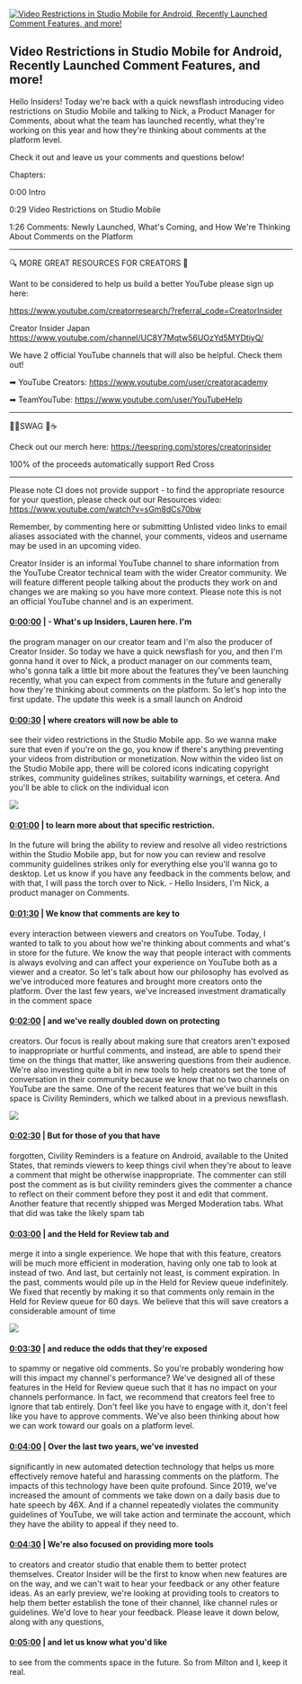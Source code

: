 [![Video Restrictions in Studio Mobile for Android, Recently Launched Comment Features, and more!](https://i.ytimg.com/vi/liMcS0WRVCo/maxresdefault.jpg)](https://www.youtube.com/watch?v=liMcS0WRVCo)

## Video Restrictions in Studio Mobile for Android, Recently Launched Comment Features, and more!

Hello Insiders! Today we're back with a quick newsflash introducing video restrictions on Studio Mobile and talking to Nick, a Product Manager for Comments, about what the team has launched recently, what they're working on this year and how they're thinking about comments at the platform level.



Check it out and leave us your comments and questions below! 



Chapters:



0:00 Intro

0:29 Video Restrictions on Studio Mobile

1:26 Comments: Newly Launched, What's Coming, and How We're Thinking About Comments on the Platform

-------------------------------------------



🔍 MORE GREAT RESOURCES FOR CREATORS 🔎



Want to be considered to help us build a better YouTube please sign up here: 

https://www.youtube.com/creatorresearch/?referral_code=CreatorInsider



Creator Insider Japan https://www.youtube.com/channel/UC8Y7Mqtw56UOzYd5MYDtiyQ/



We have 2 official YouTube channels that will also be helpful. Check them out! 



➡ YouTube Creators: https://www.youtube.com/user/creatoracademy



➡ TeamYouTube: https://www.youtube.com/user/YouTubeHelp



-------------------------------------------



👕👚SWAG 🎽☕



Check out our merch here: https://teespring.com/stores/creatorinsider



100% of the proceeds automatically support Red Cross



-------------------------------------------

Please note CI does not provide support - to find the appropriate resource for your question, please check out our Resources video: https://www.youtube.com/watch?v=sGm8dCs70bw



Remember, by commenting here or submitting Unlisted video links to email aliases associated with the channel, your comments, videos and username may be used in an upcoming video.



Creator Insider is an informal YouTube channel to share information from the YouTube Creator technical team with the wider Creator community. We will feature different people talking about the products they work on and changes we are making so you have more context. Please note this is not an official YouTube channel and is an experiment.



#### [0:00:00](https://www.youtube.com/watch?v=liMcS0WRVCo&t=0) |  - What's up Insiders, Lauren here. I'm

the program manager on our creator team and I'm also the producer of Creator Insider. So today we have a quick newsflash for you, and then I'm gonna hand it over to Nick, a product manager on our comments team, who's gonna talk a little bit more about the features they've been launching recently, what you can expect from comments in the future and generally how they're thinking about comments on the platform. So let's hop into the first update. The update this week is a small launch on Android  

#### [0:00:30](https://www.youtube.com/watch?v=liMcS0WRVCo&t=30) |  where creators will now be able to

see their video restrictions in the Studio Mobile app. So we wanna make sure that even if you're on the go, you know if there's anything preventing your videos from distribution or monetization. Now within the video list on the Studio Mobile app, there will be colored icons indicating copyright strikes, community guidelines strikes, suitability warnings, et cetera. And you'll be able to click on the individual icon  

![](https://i.ytimg.com/vi/liMcS0WRVCo/maxres1.jpg)



#### [0:01:00](https://www.youtube.com/watch?v=liMcS0WRVCo&t=60) |  to learn more about that specific restriction.

In the future will bring the ability to review and resolve all video restrictions within the Studio Mobile app, but for now you can review and resolve community guidelines strikes only for everything else you'll wanna go to desktop. Let us know if you have any feedback in the comments below, and with that, I will pass the torch over to Nick. - Hello Insiders, I'm Nick, a product manager on Comments.  

#### [0:01:30](https://www.youtube.com/watch?v=liMcS0WRVCo&t=90) |  We know that comments are key to

every interaction between viewers and creators on YouTube. Today, I wanted to talk to you about how we're thinking about comments and what's in store for the future. We know the way that people interact with comments is always evolving and can affect your experience on YouTube both as a viewer and a creator. So let's talk about how our philosophy has evolved as we've introduced more features and brought more creators onto the platform. Over the last few years, we've increased investment dramatically in the comment space  

#### [0:02:00](https://www.youtube.com/watch?v=liMcS0WRVCo&t=120) |  and we've really doubled down on protecting

creators. Our focus is really about making sure that creators aren't exposed to inappropriate or hurtful comments, and instead, are able to spend their time on the things that matter, like answering questions from their audience. We're also investing quite a bit in new tools to help creators set the tone of conversation in their community because we know that no two channels on YouTube are the same. One of the recent features that we've built in this space is Civility Reminders, which we talked about in a previous newsflash.  

![](https://i.ytimg.com/vi/liMcS0WRVCo/maxres2.jpg)



#### [0:02:30](https://www.youtube.com/watch?v=liMcS0WRVCo&t=150) |  But for those of you that have

forgotten, Civility Reminders is a feature on Android, available to the United States, that reminds viewers to keep things civil when they're about to leave a comment that might be otherwise inappropriate. The commenter can still post the comment as is but civility reminders gives the commenter a chance to reflect on their comment before they post it and edit that comment. Another feature that recently shipped was Merged Moderation tabs. What that did was take the likely spam tab  

#### [0:03:00](https://www.youtube.com/watch?v=liMcS0WRVCo&t=180) |  and the Held for Review tab and

merge it into a single experience. We hope that with this feature, creators will be much more efficient in moderation, having only one tab to look at instead of two. And last, but certainly not least, is comment expiration. In the past, comments would pile up in the Held for Review queue indefinitely. We fixed that recently by making it so that comments only remain in the Held for Review queue for 60 days. We believe that this will save creators a considerable amount of time  

![](https://i.ytimg.com/vi/liMcS0WRVCo/maxres3.jpg)



#### [0:03:30](https://www.youtube.com/watch?v=liMcS0WRVCo&t=210) |  and reduce the odds that they're exposed

to spammy or negative old comments. So you're probably wondering how will this impact my channel's performance? We've designed all of these features in the Held for Review queue such that it has no impact on your channels performance. In fact, we recommend that creators feel free to ignore that tab entirely. Don't feel like you have to engage with it, don't feel like you have to approve comments. We've also been thinking about how we can work toward our goals on a platform level.  

#### [0:04:00](https://www.youtube.com/watch?v=liMcS0WRVCo&t=240) |  Over the last two years, we've invested

significantly in new automated detection technology that helps us more effectively remove hateful and harassing comments on the platform. The impacts of this technology have been quite profound. Since 2019, we've increased the amount of comments we take down on a daily basis due to hate speech by 46X. And if a channel repeatedly violates the community guidelines of YouTube, we will take action and terminate the account, which they have the ability to appeal if they need to.  

#### [0:04:30](https://www.youtube.com/watch?v=liMcS0WRVCo&t=270) |  We're also focused on providing more tools

to creators and creator studio that enable them to better protect themselves. Creator Insider will be the first to know when new features are on the way, and we can't wait to hear your feedback or any other feature ideas. As an early preview, we're looking at providing tools to creators to help them better establish the tone of their channel, like channel rules or guidelines. We'd love to hear your feedback. Please leave it down below, along with any questions,  

#### [0:05:00](https://www.youtube.com/watch?v=liMcS0WRVCo&t=300) |  and let us know what you'd like

to see from the comments space in the future. So from Milton and I, keep it real.  
